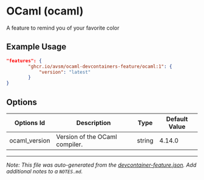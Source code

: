 
# OCaml (ocaml)

A feature to remind you of your favorite color

## Example Usage

```json
"features": {
        "ghcr.io/avsm/ocaml-devcontainers-feature/ocaml:1": {
            "version": "latest"
        }
}
```

## Options

| Options Id | Description | Type | Default Value |
|-----|-----|-----|-----|
| ocaml_version | Version of the OCaml compiler. | string | 4.14.0 |



---

_Note: This file was auto-generated from the [devcontainer-feature.json](https://github.com/avsm/ocaml-devcontainers-feature/blob/main/src/ocaml/devcontainer-feature.json).  Add additional notes to a `NOTES.md`._
